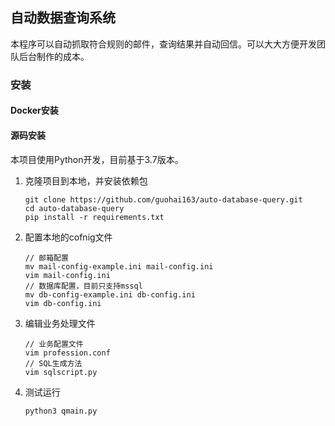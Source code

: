 ## 自动数据查询系统

本程序可以自动抓取符合规则的邮件，查询结果并自动回信。可以大大方便开发团队后台制作的成本。

### 安装
#### Docker安装

#### 源码安装 
本项目使用Python开发，目前基于3.7版本。
1. 克隆项目到本地，并安装依赖包
    ~~~ shell script
    git clone https://github.com/guohai163/auto-database-query.git
    cd auto-database-query
    pip install -r requirements.txt
    ~~~
 2. 配置本地的cofnig文件
    ~~~ shell script
    // 邮箱配置
    mv mail-config-example.ini mail-config.ini
    vim mail-config.ini
    // 数据库配置，目前只支持mssql
    mv db-config-example.ini db-config.ini
    vim db-config.ini
    ~~~
 3. 编辑业务处理文件
    ~~~ shell script
    // 业务配置文件
    vim profession.conf
    // SQL生成方法
    vim sqlscript.py
    ~~~
 4. 测试运行
    ~~~ shell script
    python3 qmain.py
    ~~~